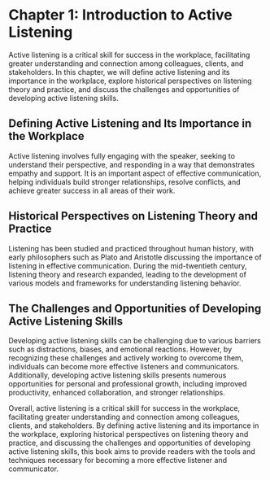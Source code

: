 Chapter 1: Introduction to Active Listening
===========================================

Active listening is a critical skill for success in the workplace, facilitating greater understanding and connection among colleagues, clients, and stakeholders. In this chapter, we will define active listening and its importance in the workplace, explore historical perspectives on listening theory and practice, and discuss the challenges and opportunities of developing active listening skills.

Defining Active Listening and Its Importance in the Workplace
-------------------------------------------------------------

Active listening involves fully engaging with the speaker, seeking to understand their perspective, and responding in a way that demonstrates empathy and support. It is an important aspect of effective communication, helping individuals build stronger relationships, resolve conflicts, and achieve greater success in all areas of their work.

Historical Perspectives on Listening Theory and Practice
--------------------------------------------------------

Listening has been studied and practiced throughout human history, with early philosophers such as Plato and Aristotle discussing the importance of listening in effective communication. During the mid-twentieth century, listening theory and research expanded, leading to the development of various models and frameworks for understanding listening behavior.

The Challenges and Opportunities of Developing Active Listening Skills
----------------------------------------------------------------------

Developing active listening skills can be challenging due to various barriers such as distractions, biases, and emotional reactions. However, by recognizing these challenges and actively working to overcome them, individuals can become more effective listeners and communicators. Additionally, developing active listening skills presents numerous opportunities for personal and professional growth, including improved productivity, enhanced collaboration, and stronger relationships.

Overall, active listening is a critical skill for success in the workplace, facilitating greater understanding and connection among colleagues, clients, and stakeholders. By defining active listening and its importance in the workplace, exploring historical perspectives on listening theory and practice, and discussing the challenges and opportunities of developing active listening skills, this book aims to provide readers with the tools and techniques necessary for becoming a more effective listener and communicator.

